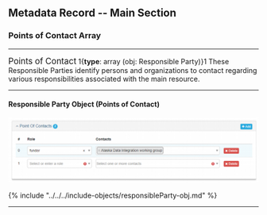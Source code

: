 ## Metadata Record -- Main Section
### Points of Contact Array
---

<span class="md-panel" style="font-size: larger">Points of Contact</span> <i class="fa fa-asterisk required" title="Required"> </i> 1{**type**: array (obj: <span class="md-panel">Responsible Party</span>)}1 These <span class="md-panel">Responsible Parties</span> identify persons and organizations to contact regarding various responsibilities associated with the main resource. 

---

#### Responsible Party Object (Points of Contact)

![Points of Contact Panel](/assets/reference/edit-objects/main/poc.png)

{% include "../../../include-objects/responsibleParty-obj.md" %}

---
